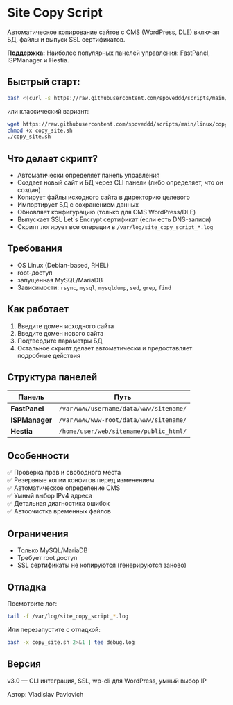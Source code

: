 # Site Copy Script

Автоматическое копирование сайтов с CMS (WordPress, DLE) включая БД, файлы и выпуск SSL сертификатов.

**Поддержка:** Наиболее популярных панелей управления: FastPanel, ISPManager и Hestia. 

## Быстрый старт:

```bash
bash <(curl -s https://raw.githubusercontent.com/spoveddd/scripts/main/linux/copy_site/copy_site.sh)
```

или классический вариант:

```bash
wget https://raw.githubusercontent.com/spoveddd/scripts/main/linux/copy_site/copy_site.sh
chmod +x copy_site.sh
./copy_site.sh
```

## Что делает скрипт?

- Автоматически определяет панель управления 
- Создает новый сайт и БД через CLI панели (либо определяет, что он создан)
- Копирует файлы исходного сайта в директорию целевого
- Импортирует БД с сохранением данных
- Обновляет конфигурацию (только для CMS WordPress/DLE)
- Выпускает SSL Let's Encrypt сертификат (если есть DNS-записи)
- Скрипт логирует все операции в `/var/log/site_copy_script_*.log`

## Требования

- OS Linux (Debian-based, RHEL)
- root-доступ
- запущенная MySQL/MariaDB
- Зависимости: `rsync`, `mysql`, `mysqldump`, `sed`, `grep`, `find`

## Как работает

1. Введите домен исходного сайта
2. Введите домен нового сайта
3. Подтвердите параметры БД
4. Остальное скрипт делает автоматически и предоставляет подробные действия 

## Структура панелей

| Панель | Путь |
|--------|------|
| **FastPanel** | `/var/www/username/data/www/sitename/` |
| **ISPManager** | `/var/www/www-root/data/www/sitename/` |
| **Hestia** | `/home/user/web/sitename/public_html/` |

## Особенности

✅ Проверка прав и свободного места  
✅ Резервные копии конфигов перед изменением  
✅ Автоматическое определение CMS  
✅ Умный выбор IPv4 адреса  
✅ Детальная диагностика ошибок  
✅ Автоочистка временных файлов  

## Ограничения

- Только MySQL/MariaDB
- Требует root доступ
- SSL сертификаты не копируются (генерируются заново)

## Отладка

Посмотрите лог:
```bash
tail -f /var/log/site_copy_script_*.log
```

Или перезапустите с отладкой:
```bash
bash -x copy_site.sh 2>&1 | tee debug.log
```

## Версия

v3.0 — CLI интеграция, SSL, wp-cli для WordPress, умный выбор IP

Автор: Vladislav Pavlovich